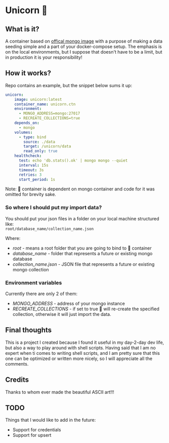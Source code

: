 # Unicorn :unicorn:

## What is it?

A container based on [offical mongo image](https://hub.docker.com/_/mongo) with a purpose of making a data seeding simple 
and a part of your docker-compose setup.
The emphasis is on the local environments, but I suppose that doesn't have to be a limit, but in production it is your  responsibility!

## How it works?

Repo contains an example, but the snippet below sums it up:

```yaml
unicorn:
    image: unicorn:latest
    container_name: unicorn.ctn
    environment:
      - MONGO_ADDRESS=mongo:27017
      - RECREATE_COLLECTIONS=true
    depends_on:
      - mongo
    volumes:
      - type: bind
        source: ./data
        target: /unicorn/data
        read_only: true
    healthcheck:
      test: echo 'db.stats().ok' | mongo mongo --quiet
      interval: 15s
      timeout: 3s
      retries: 3
      start_period: 1s
```
Note: :unicorn: container is dependent on mongo container and code for it was omitted for brevity sake. 

### So where I should put my import data?

You should put your json files in a folder on your local machine structured like:  
``` root/database_name/collection_name.json ```

Where:
* _root_ - means a root folder that you are going to bind to :unicorn: container
* _database_name_ - folder that represents a future or existing mongo database
* _collection_name.json_ - JSON file that represents a future or existing mongo collection

### Environment variables
Currently there are only 2 of them:
* _MONGO_ADDRESS_ - address of your mongo instance
* _RECREATE_COLLECTIONS_ - if set to true :unicorn: will re-create the specified collection, otherwise it will just import the data.

## Final thoughts

This is a project I created because I found it useful in my day-2-day dev life, but also a way to play around with shell scripts. Having said that I am no expert when ti comes to writing shell scripts, and I am pretty sure that this one can be optimized or written more nicely, so I will appreciate all the comments.

## Credits
Thanks to whom ever made the beautiful ASCII art!!!

## TODO
Things that I would like to add in the future:
* Support for credentials
* Support for upsert
